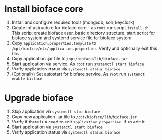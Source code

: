 # Install bioface core

1. Install and configure required tools (mongodb, solr, keycloak)
2. Create infrastructure for bioface core - as `root` run script `install.sh`. This script create bioface user, basic directory structure, start script for bioface system and systemd service file for bioface system
3. Copy `application.properties.template` to `/opt/bioface/etc/application.properties`. Verify and optionally edit this file.
4. Copy application .jar file to `/opt/bioface/lib/bioface.jar`
5. Start application via service. As `root` run `systemctl start bioface`
6. Verify application status via `systemctl status bioface`
7. (Optionally) Set autostart for bioface service. As `root` run `systemct enable bioface`

# Upgrade bioface

1. Stop application via `systemctl stop bioface`
2. Copy new application .jar file to `/opt/bioface/lib/bioface.jar`
3. Verify if there is a need to edit `application.properties`. If so edit it.
4. Start application via `systemctl start bioface`
6. Verify application status via `systemctl status bioface`
